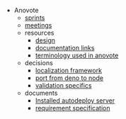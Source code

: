 - Anovote
  - [sprints](/sprints/)
  - [meetings](/meetings/)
  - resources
    - [design](/resources/design.md)
    - [documentation links](/resources/documentation-links.md)
    - [terminology used in anovote](/resources/terminology-used-in-anovote.md)
  - decisions
    - [localization framework](/decisions/localization-framework.md)
    - [port from deno to node](/decisions/port-from-deno-to-node.md)
    - [validation specifics](/decisions/validation-specifics.md)
  - documents
    - [Installed autodeploy server](/documents/Installed_autodeploy_server.md)
    - [requirement specification](/documents/requirement-specification.md)

  
